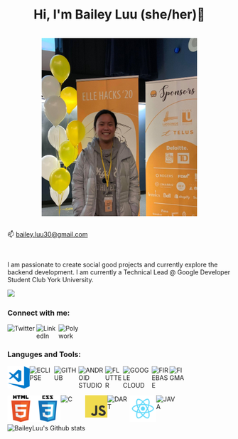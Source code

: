 <h1 align="center"> Hi, I'm Bailey Luu (she/her)👋 </h1>



<br/>

<div align="center">
 <img align= "center" alt="profile_pic" title="My First Hackathon" width="350px" height="400px" src="/profile_pic.jpg" >
 </div>
 
 
 <br/>
 
 📫 bailey.luu30@gmail.com
 
<br/>

<p>I am passionate to create social good projects and currently explore the backend development. I am currently a Technical Lead @ Google Developer Student Club York University. </p>

![](https://komarev.com/ghpvc/?username=BaileyLuu&color=green)

### Connect with me:

<a href="https://twitter.com/bailey_luu" target="_blank"> <img align= "left" alt="Twitter" title="Twitter" width="65px" src="https://cdn.worldvectorlogo.com/logos/twitter-6.svg" ></a>
<!-- https://cdn.jsdelivr.net/npm/simple-icons@v3/icons/twitter.svg -->
<a href="https://www.linkedin.com/in/baileyluu/" target="_blank"> <img align= "left" alt="LinkedIn" title="LinkedIn" width="50px" src="https://cdn.worldvectorlogo.com/logos/linkedin-icon-2.svg" ></a>
<!-- https://cdn.jsdelivr.net/npm/simple-icons@v3/icons/linkedin.svg -->
<a href="https://www.polywork.com/baileyluu" target="_blank"> <img align= "left" alt="Polywork" title="Polywork" width="50px" src="https://photos.angel.co/startups/i/7453176-7fc8803bec974ee66050c137970c8de8-medium_jpg.jpg?buster=1590678376" ></a>
<br/>
<br/>

### Languges and Tools:
<a href="https://code.visualstudio.com" target="_blank"> <img align= "left" alt="VSCODE" title="Visual Studio Code" width="50px" src="https://raw.githubusercontent.com/github/explore/80688e429a7d4ef2fca1e82350fe8e3517d3494d/topics/visual-studio-code/visual-studio-code.png" ></a>

<a href="http://www.eclipse.org/downloads/packages/release/kepler/sr1/eclipse-ide-java-developers
" target="_blank"> <img align= "left" alt="ECLIPSE" title="Eclipse" width="55px" src="https://cdn.worldvectorlogo.com/logos/eclipse-11.svg" ></a>

<a href="https://github.com" target="_blank"> <img align= "left" alt="GITHUB" title="Github" width="55px" src="https://cdn.worldvectorlogo.com/logos/github-icon-1.svg" ></a>

<a href="https://developer.android.com/studio" target="_blank"> <img align= "left" alt="ANDROID STUDIO" title="Android Studio" width="60px" src="https://sdtimes.com/wp-content/uploads/2021/05/Untitled-10.png" ></a>

<a href="https://flutter.dev" target="_blank"> <img align= "left" alt="FLUTTER" title="Flutter" width="40px" src="https://cdn.worldvectorlogo.com/logos/flutter-logo.svg" ></a>

<a href="https://cloud.google.com" target="_blank"> <img align= "left" alt="GOOGLE CLOUD" title="Google Cloud" width="65px" src="https://cdn.worldvectorlogo.com/logos/google-cloud-1.svg" ></a>

<a href="https://firebase.google.com" target="_blank"> <img align= "left" alt="FIREBASE" title="Firebase" width="40px" src="https://cdn.worldvectorlogo.com/logos/firebase-1.svg" ></a>
<a href="https://www.figma.com" target="_blank"> <img align= "left" alt="FIGMA" title="Figma" width="35px" src="https://cdn.worldvectorlogo.com/logos/figma-1.svg" ></a>

<br/>
<br/>
<br/>

<div>
<a href="https://html.com" target="_blank"> <img align= "left" alt="HTML" title="HTML" width="60px" src="https://raw.githubusercontent.com/github/explore/80688e429a7d4ef2fca1e82350fe8e3517d3494d/topics/html/html.png" ></a>

<a href="https://www.w3schools.com/css/" target="_blank"> <img align= "left" alt="CSS" title="CSS" width="60px" src="https://raw.githubusercontent.com/github/explore/80688e429a7d4ef2fca1e82350fe8e3517d3494d/topics/css/css.png" ></a>

 <a href="https://www.cprogramming.com" target="_blank"> <img align= "left" alt="C" title="C" width="55px" src="https://upload.wikimedia.org/wikipedia/commons/thumb/1/18/C_Programming_Language.svg/1200px-C_Programming_Language.svg.png" ></a>
 
 <a href="https://www.javascript.com" target="_blank"> <img align= "left" alt="JAVASCRIPT" title="JavaScript" width="50px" src="https://raw.githubusercontent.com/github/explore/80688e429a7d4ef2fca1e82350fe8e3517d3494d/topics/javascript/javascript.png" ></a>
 

<a href="https://dart.dev" target="_blank"> <img align= "left" alt="DART" title="Dart" width="50px" src="https://cdn.worldvectorlogo.com/logos/dart.svg" ></a>

<a href="https://reactjs.org" target="_blank"> <img align= "left" alt="REACT" title="React" width="60px" src="https://raw.githubusercontent.com/github/explore/80688e429a7d4ef2fca1e82350fe8e3517d3494d/topics/react/react.png" ></a>

<a href="https://www.java.com/en/" target="_blank"> <img align= "left" alt="JAVA" title="Java" width="45px" src="https://cdn.worldvectorlogo.com/logos/java-14.svg" ></a>


</div>

<br/>
<br/>

<br/>


![BaileyLuu's Github stats](https://github-readme-stats.vercel.app/api?username=BaileyLuu&show_icons=true&hide_border=true&theme=dark)
 
 
<br/>
<br/>
<br/>

<!-- [![Top Langs](https://github-readme-stats.vercel.app/api/top-langs/?username=BaileyLuu&layout=compact&theme=dark)] 
 -->

